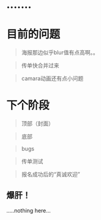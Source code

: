 # ....... 

# 目前的问题

> 海报那边似乎blur值有点高啊。。 

> 传单快合并过来

> camara动画还有点小问题


# 下个阶段

> 顶部（封面）

> 底部

> bugs

> 传单测试 

> 报名成功后的“真诚欢迎”

> 


## 爆肝！

.....nothing here...
